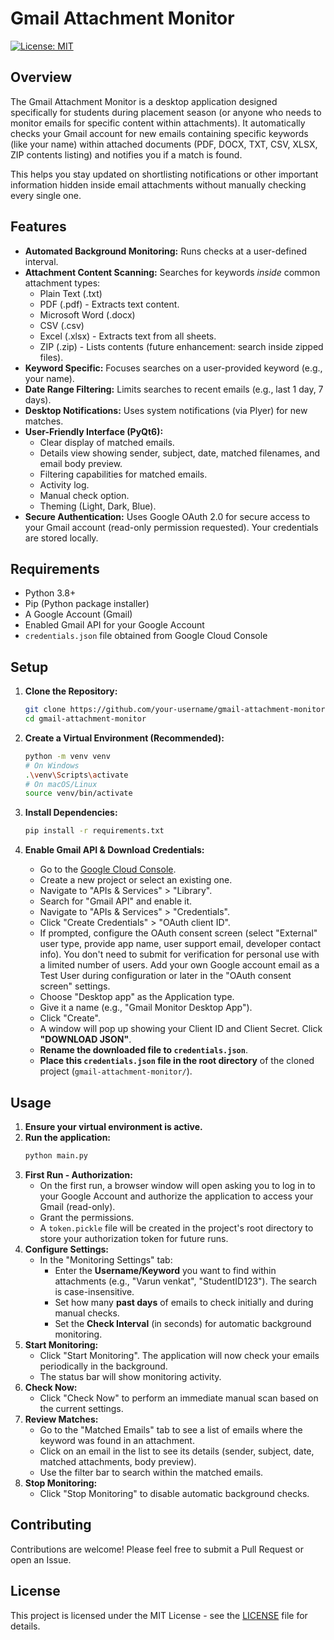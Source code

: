 # Gmail Attachment Monitor

[![License: MIT](https://img.shields.io/badge/License-MIT-yellow.svg)](https://opensource.org/licenses/MIT)

## Overview

The Gmail Attachment Monitor is a desktop application designed specifically for students during placement season (or anyone who needs to monitor emails for specific content within attachments). It automatically checks your Gmail account for new emails containing specific keywords (like your name) within attached documents (PDF, DOCX, TXT, CSV, XLSX, ZIP contents listing) and notifies you if a match is found.

This helps you stay updated on shortlisting notifications or other important information hidden inside email attachments without manually checking every single one.

## Features

*   **Automated Background Monitoring:** Runs checks at a user-defined interval.
*   **Attachment Content Scanning:** Searches for keywords *inside* common attachment types:
    *   Plain Text (.txt)
    *   PDF (.pdf) - Extracts text content.
    *   Microsoft Word (.docx)
    *   CSV (.csv)
    *   Excel (.xlsx) - Extracts text from all sheets.
    *   ZIP (.zip) - Lists contents (future enhancement: search inside zipped files).
*   **Keyword Specific:** Focuses searches on a user-provided keyword (e.g., your name).
*   **Date Range Filtering:** Limits searches to recent emails (e.g., last 1 day, 7 days).
*   **Desktop Notifications:** Uses system notifications (via Plyer) for new matches.
*   **User-Friendly Interface (PyQt6):**
    *   Clear display of matched emails.
    *   Details view showing sender, subject, date, matched filenames, and email body preview.
    *   Filtering capabilities for matched emails.
    *   Activity log.
    *   Manual check option.
    *   Theming (Light, Dark, Blue).
*   **Secure Authentication:** Uses Google OAuth 2.0 for secure access to your Gmail account (read-only permission requested). Your credentials are stored locally.

## Requirements

*   Python 3.8+
*   Pip (Python package installer)
*   A Google Account (Gmail)
*   Enabled Gmail API for your Google Account
*   `credentials.json` file obtained from Google Cloud Console

## Setup

1.  **Clone the Repository:**
    ```bash
    git clone https://github.com/your-username/gmail-attachment-monitor.git
    cd gmail-attachment-monitor
    ```

2.  **Create a Virtual Environment (Recommended):**
    ```bash
    python -m venv venv
    # On Windows
    .\venv\Scripts\activate
    # On macOS/Linux
    source venv/bin/activate
    ```

3.  **Install Dependencies:**
    ```bash
    pip install -r requirements.txt
    ```

4.  **Enable Gmail API & Download Credentials:**
    *   Go to the [Google Cloud Console](https://console.cloud.google.com/).
    *   Create a new project or select an existing one.
    *   Navigate to "APIs & Services" > "Library".
    *   Search for "Gmail API" and enable it.
    *   Navigate to "APIs & Services" > "Credentials".
    *   Click "Create Credentials" > "OAuth client ID".
    *   If prompted, configure the OAuth consent screen (select "External" user type, provide app name, user support email, developer contact info). You don't need to submit for verification for personal use with a limited number of users. Add your own Google account email as a Test User during configuration or later in the "OAuth consent screen" settings.
    *   Choose "Desktop app" as the Application type.
    *   Give it a name (e.g., "Gmail Monitor Desktop App").
    *   Click "Create".
    *   A window will pop up showing your Client ID and Client Secret. Click **"DOWNLOAD JSON"**.
    *   **Rename the downloaded file to `credentials.json`**.
    *   **Place this `credentials.json` file in the root directory** of the cloned project (`gmail-attachment-monitor/`). 

## Usage

1.  **Ensure your virtual environment is active.**
2.  **Run the application:**
    ```bash
    python main.py
    ```
3.  **First Run - Authorization:**
    *   On the first run, a browser window will open asking you to log in to your Google Account and authorize the application to access your Gmail (read-only).
    *   Grant the permissions.
    *   A `token.pickle` file will be created in the project's root directory to store your authorization token for future runs.
4.  **Configure Settings:**
    *   In the "Monitoring Settings" tab:
        *   Enter the **Username/Keyword** you want to find within attachments (e.g., "Varun venkat", "StudentID123"). The search is case-insensitive.
        *   Set how many **past days** of emails to check initially and during manual checks.
        *   Set the **Check Interval** (in seconds) for automatic background monitoring.
5.  **Start Monitoring:**
    *   Click "Start Monitoring". The application will now check your emails periodically in the background.
    *   The status bar will show monitoring activity.
6.  **Check Now:**
    *   Click "Check Now" to perform an immediate manual scan based on the current settings.
7.  **Review Matches:**
    *   Go to the "Matched Emails" tab to see a list of emails where the keyword was found in an attachment.
    *   Click on an email in the list to see its details (sender, subject, date, matched attachments, body preview).
    *   Use the filter bar to search within the matched emails.
8.  **Stop Monitoring:**
    *   Click "Stop Monitoring" to disable automatic background checks.

## Contributing

Contributions are welcome! Please feel free to submit a Pull Request or open an Issue.

## License

This project is licensed under the MIT License - see the [LICENSE](LICENSE) file for details.
